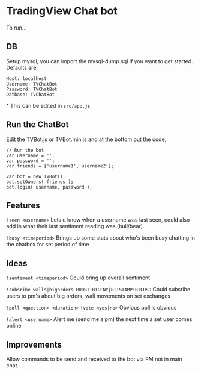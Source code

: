 # TradingView Chat bot
  
To run... 

## DB
Setup mysql, you can import the mysql-dump.sql if you want to get started.
Defaults are; 
```
Host: localhost
Username: TVChatBot
Password: TVChatBot
Datbase: TVChatBot
```
^ This can be edited in ``src/app.js``

## Run the ChatBot
Edit the TVBot.js or TVBot.min.js and at the bottom put the code;  
```
// Run the bot
var username = '';
var password = '';
var friends = ['username1','username2'];

var bot = new TVBot();
bot.setOwners( friends );
bot.login( username, password );
```

## Features
``!seen <username>``
Lets u know when a username was last seen, could also add in what their last sentiment reading was (bull/bear).

``!busy <timeperiod>``
Brings up some stats about who's been busy chatting in the chatbox for set period of time
  
## Ideas
``!sentiment <timeperiod>``
Could bring up overall sentiment 
  
``!subsribe walls|bigorders HUOBI:BTCCNY|BITSTAMP:BTCUSD``
Could subsribe users to pm's about big orders, wall movements on set exchanges  
   
``!poll <question> <duration>``
``!vote <yes|no>``
Obvious poll is obvious  
   
``!alert <username>``
Alert me (send me a pm) the next time a set user comes online
  
## Improvements
Allow commands to be send and received to the bot via PM not in main chat. 